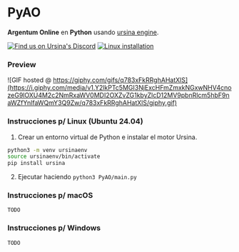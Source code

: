 # PyAO
**Argentum Online** en **Python** usando [ursina engine](https://www.ursinaengine.org/).

[![Find us on Ursina's Discord](https://img.shields.io/badge/Discord-5865F2?style=for-the-badge&logo=discord&logoColor=white)](https://discord.com/channels/593486730187899041/1234627212662145024)
[![Linux installation](https://img.shields.io/badge/Linux-FCC624?style=for-the-badge&logo=linux&logoColor=black)](https://github.com/cpbeto/PyAO#instrucciones-p-linux-ubuntu-2404)

### Preview

![GIF hosted @ https://giphy.com/gifs/q783xFkRRghAHatXlS](https://i.giphy.com/media/v1.Y2lkPTc5MGI3NjExcHFmZmxkNGxwNHV4cnozeG9lOXU4M2c2NmRxaWV0MDI2OXZvZG1kbyZlcD12MV9pbnRlcm5hbF9naWZfYnlfaWQmY3Q9Zw/q783xFkRRghAHatXlS/giphy.gif)

### Instrucciones p/ Linux (Ubuntu 24.04)

1. Crear un entorno virtual de Python e instalar el motor Ursina.
```bash
python3 -m venv ursinaenv
source ursinaenv/bin/activate
pip install ursina
```

2. Ejecutar haciendo `python3 PyAO/main.py`

### Instrucciones p/ macOS

`TODO`

### Instrucciones p/ Windows

`TODO`
